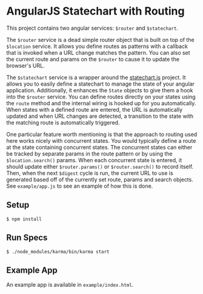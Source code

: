 # AngularJS Statechart with Routing

This project contains two angular services: `$router` and `$statechart`.

The `$router` service is a dead simple router object that is built on top of the `$location` service. It allows you define routes as patterns with a callback that is invoked when a URL change matches the pattern. You can also set the current route and params on the `$router` to cause it to update the browser's URL.

The `$statechart` service is a wrapper around the [statechart.js](https://github.com/burrows/statechart.js) project. It allows you to easily define a statechart to manage the state of your angular application. Additionally, it enhances the `State` objects to give them a hook into the `$router` service. You can define routes directly on your states using the `route` method and the internal wiring is hooked up for you automatically. When states with a defined route are entered, the URL is automatically updated and when URL changes are detected, a transition to the state with the matching route is automatically triggered.

One particular feature worth mentioning is that the approach to routing used here works nicely with concurrent states. You would typically define a route at the state containing concurrent states. The concurrent states can either be tracked by separate params in the route pattern or by using the `$location.search()` params. When each concurrent state is entered, it should update either `$router.params()` or `$router.search()` to record itself. Then, when the next `$digest` cycle is run, the current URL to use is generated based off of the currently set route, params and search objects. See `example/app.js` to see an example of how this is done.

## Setup

    $ npm install

## Run Specs

    $ ./node_modules/karma/bin/karma start

## Example App

An example app is available in `example/index.html`.
